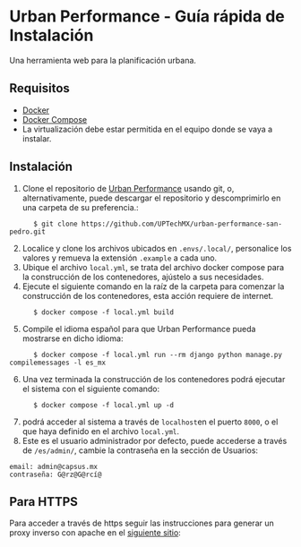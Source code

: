 # Urban Performance - Guía rápida de Instalación

Una herramienta web para la planificación urbana.

## Requisitos
- [Docker](https://docs.docker.com/engine/install/)
- [Docker Compose](https://docs.docker.com/compose/install/linux/)
- La virtualización debe estar permitida en el equipo donde se vaya a instalar.

## Instalación
1. Clone el repositorio de [Urban Performance](https://github.com/UPTechMX/urban-performance-san-pedro) usando git, o, alternativamente, puede descargar el repositorio y descomprimirlo en una carpeta de su preferencia.:
```
      $ git clone https://github.com/UPTechMX/urban-performance-san-pedro.git
```
2. Localice y clone los archivos ubicados en `.envs/.local/`, personalice los valores y remueva la extensión `.example` a cada uno.
3. Ubique el archivo `local.yml`, se trata del archivo docker compose para la construcción de los contenedores, ajústelo a sus necesidades.
4. Ejecute el siguiente comando en la raíz de la carpeta para comenzar la construcción de los contenedores, esta acción requiere de internet.
```
      $ docker compose -f local.yml build
```
5. Compile el idioma español para que Urban Performance pueda mostrarse en dicho idioma:
```
      $ docker compose -f local.yml run --rm django python manage.py compilemessages -l es_mx
```
6. Una vez terminada la construcción de los contenedores podrá ejecutar el sistema con el siguiente comando:
```
      $ docker compose -f local.yml up -d
```
7. podrá acceder al sistema a través de `localhost`en el puerto `8000`, o el que haya definido en el archivo `local.yml`.
8. Este es el usuario administrador por defecto, puede accederse a través de `/es/admin/`, cambie la contraseña en la sección de Usuarios:
```
email: admin@capsus.mx
contraseña: G@rz@G@rcí@
```

## Para HTTPS
Para acceder a través de https seguir las instrucciones para generar un proxy inverso con apache en el [siguiente sitio](https://www.vultr.com/docs/how-to-configure-apache-as-a-reverse-proxy-with-mod-proxy-54152/?lang=es&utm_source=performance-max-na&utm_medium=paidmedia&obility_id=16876066992&utm_adgroup=&utm_campaign=&utm_term=&utm_content=&gclid=Cj0KCQiA-JacBhC0ARIsAIxybyNzy46DDBNftZkMzMNtDifRRHBlVqF8uYTwlP52U3b0RauaQvmlN64aAuhmEALw_wcB):
